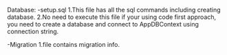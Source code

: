 Database:
-setup.sql
1.This file has all the sql commands including creating database.
2.No need to execute this file if your using code first approach, you need to create a database and connect to AppDBContext using connection string.

-Migration
1.file contains migration info.
